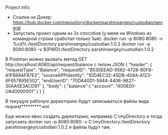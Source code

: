 Project info:

* Ссылка на Докер: https://hub.docker.com/repository/docker/parshinsergey/custodian/general
* Запустить проект одним из 2х способов (у меня на Windows из командной строки сработал только 1ый): 
    docker run -p 8080:8080 -v ‪%cd%:/testDirectory parshinsergey/custodian:1.0.2
    docker run -p 8080:8080 -v ‪${PWD}:/testDirectory parshinsergey/custodian:1.0.2
    
В Postman можно вызвать метод GET http://localhost:8080/api/request/balance
с телом JSON
{
    "header":
        {
        "requestType": "Balance",
        "requestID": "B530EEAD-9582-4728-80F8-A1F888AF87E2",
        "sourceAPPidentity": "1DD4EC32-45DB-404A-A123-6F657895E502",
        "endUserID": "70DA40D1-5944-4406-9827-30AA5E3ACD91"
        },
    "body":
        {
        "balance":{
            "account": "400820-UA40000001"
            }
        }
}

В текущую рабочую директорию будут записываться файлы вида request*********.xml

Еще можно явно создать директорию, например ‪C:\myDirectory и тогда запускать
docker run -p 8080:8080 -v ‪C:\myDirectory:/testDirectory parshinsergey/custodian:1.0.2
и файлы будут там.







